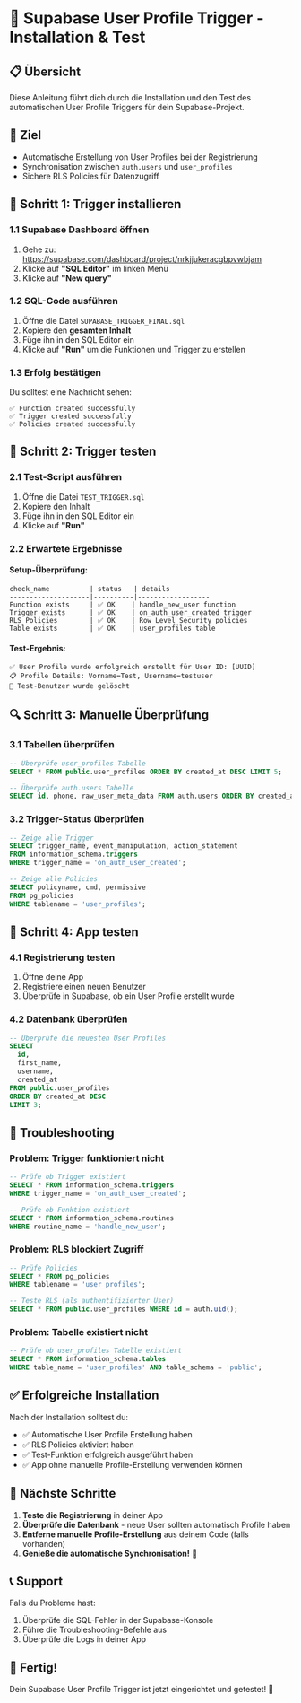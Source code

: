 # 🚀 Supabase User Profile Trigger - Installation & Test

## 📋 Übersicht
Diese Anleitung führt dich durch die Installation und den Test des automatischen User Profile Triggers für dein Supabase-Projekt.

## 🎯 Ziel
- Automatische Erstellung von User Profiles bei der Registrierung
- Synchronisation zwischen `auth.users` und `user_profiles`
- Sichere RLS Policies für Datenzugriff

## 📝 Schritt 1: Trigger installieren

### 1.1 Supabase Dashboard öffnen
1. Gehe zu: https://supabase.com/dashboard/project/nrkjjukeracgbpvwbjam
2. Klicke auf **"SQL Editor"** im linken Menü
3. Klicke auf **"New query"**

### 1.2 SQL-Code ausführen
1. Öffne die Datei `SUPABASE_TRIGGER_FINAL.sql`
2. Kopiere den **gesamten Inhalt**
3. Füge ihn in den SQL Editor ein
4. Klicke auf **"Run"** um die Funktionen und Trigger zu erstellen

### 1.3 Erfolg bestätigen
Du solltest eine Nachricht sehen:
```
✅ Function created successfully
✅ Trigger created successfully
✅ Policies created successfully
```

## 🧪 Schritt 2: Trigger testen

### 2.1 Test-Script ausführen
1. Öffne die Datei `TEST_TRIGGER.sql`
2. Kopiere den Inhalt
3. Füge ihn in den SQL Editor ein
4. Klicke auf **"Run"**

### 2.2 Erwartete Ergebnisse

#### Setup-Überprüfung:
```
check_name          | status   | details
--------------------|----------|------------------
Function exists     | ✅ OK    | handle_new_user function
Trigger exists      | ✅ OK    | on_auth_user_created trigger
RLS Policies        | ✅ OK    | Row Level Security policies
Table exists        | ✅ OK    | user_profiles table
```

#### Test-Ergebnis:
```
✅ User Profile wurde erfolgreich erstellt für User ID: [UUID]
📋 Profile Details: Vorname=Test, Username=testuser
🧹 Test-Benutzer wurde gelöscht
```

## 🔍 Schritt 3: Manuelle Überprüfung

### 3.1 Tabellen überprüfen
```sql
-- Überprüfe user_profiles Tabelle
SELECT * FROM public.user_profiles ORDER BY created_at DESC LIMIT 5;

-- Überprüfe auth.users Tabelle
SELECT id, phone, raw_user_meta_data FROM auth.users ORDER BY created_at DESC LIMIT 5;
```

### 3.2 Trigger-Status überprüfen
```sql
-- Zeige alle Trigger
SELECT trigger_name, event_manipulation, action_statement 
FROM information_schema.triggers 
WHERE trigger_name = 'on_auth_user_created';

-- Zeige alle Policies
SELECT policyname, cmd, permissive 
FROM pg_policies 
WHERE tablename = 'user_profiles';
```

## 🎉 Schritt 4: App testen

### 4.1 Registrierung testen
1. Öffne deine App
2. Registriere einen neuen Benutzer
3. Überprüfe in Supabase, ob ein User Profile erstellt wurde

### 4.2 Datenbank überprüfen
```sql
-- Überprüfe die neuesten User Profiles
SELECT 
  id,
  first_name,
  username,
  created_at
FROM public.user_profiles 
ORDER BY created_at DESC 
LIMIT 3;
```

## 🐛 Troubleshooting

### Problem: Trigger funktioniert nicht
```sql
-- Prüfe ob Trigger existiert
SELECT * FROM information_schema.triggers 
WHERE trigger_name = 'on_auth_user_created';

-- Prüfe ob Funktion existiert
SELECT * FROM information_schema.routines 
WHERE routine_name = 'handle_new_user';
```

### Problem: RLS blockiert Zugriff
```sql
-- Prüfe Policies
SELECT * FROM pg_policies 
WHERE tablename = 'user_profiles';

-- Teste RLS (als authentifizierter User)
SELECT * FROM public.user_profiles WHERE id = auth.uid();
```

### Problem: Tabelle existiert nicht
```sql
-- Prüfe ob user_profiles Tabelle existiert
SELECT * FROM information_schema.tables 
WHERE table_name = 'user_profiles' AND table_schema = 'public';
```

## ✅ Erfolgreiche Installation

Nach der Installation solltest du:
- ✅ Automatische User Profile Erstellung haben
- ✅ RLS Policies aktiviert haben
- ✅ Test-Funktion erfolgreich ausgeführt haben
- ✅ App ohne manuelle Profile-Erstellung verwenden können

## 🎯 Nächste Schritte

1. **Teste die Registrierung** in deiner App
2. **Überprüfe die Datenbank** - neue User sollten automatisch Profile haben
3. **Entferne manuelle Profile-Erstellung** aus deinem Code (falls vorhanden)
4. **Genieße die automatische Synchronisation!** 🍻

## 📞 Support

Falls du Probleme hast:
1. Überprüfe die SQL-Fehler in der Supabase-Konsole
2. Führe die Troubleshooting-Befehle aus
3. Überprüfe die Logs in deiner App

## 🎉 Fertig!

Dein Supabase User Profile Trigger ist jetzt eingerichtet und getestet! 🚀




